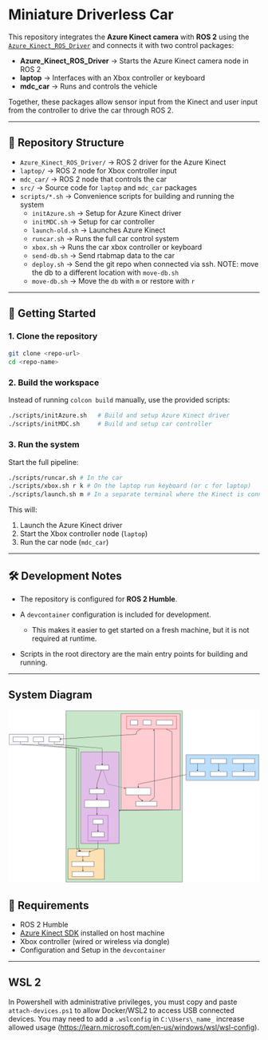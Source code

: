 # Miniature Driverless Car

This repository integrates the **Azure Kinect camera** with **ROS 2** using the [`Azure_Kinect_ROS_Driver`](https://github.com/microsoft/Azure_Kinect_ROS_Driver) and connects it with two control packages:

- **Azure_Kinect_ROS_Driver** → Starts the Azure Kinect camera node in ROS 2  
- **laptop** → Interfaces with an Xbox controller or keyboard
- **mdc_car** → Runs and controls the vehicle  

Together, these packages allow sensor input from the Kinect and user input from the controller to drive the car through ROS 2.

---

## 📂 Repository Structure

- `Azure_Kinect_ROS_Driver/` → ROS 2 driver for the Azure Kinect  
- `laptop/` → ROS 2 node for Xbox controller input  
- `mdc_car/` → ROS 2 node that controls the car  
- `src/` → Source code for `laptop` and `mdc_car` packages  
- `scripts/*.sh` → Convenience scripts for building and running the system  
  - `initAzure.sh` → Setup for Azure Kinect driver  
  - `initMDC.sh` → Setup for car controller  
  - `launch-old.sh` → Launches Azure Kinect
  - `runcar.sh` → Runs the full car control system  
  -  `xbox.sh` → Runs the car xbox controller or keyboard
  - `send-db.sh` → Send rtabmap data to the car
  - `deploy.sh` → Send the git repo when connected via ssh. NOTE: move the db to a different location with `move-db.sh`
  - `move-db.sh` → Move the `db` with `m` or restore with `r`

---

## 🚀 Getting Started

### 1. Clone the repository

```bash
git clone <repo-url>
cd <repo-name>
````

### 2. Build the workspace

Instead of running `colcon build` manually, use the provided scripts:

```bash
./scripts/initAzure.sh   # Build and setup Azure Kinect driver
./scripts/initMDC.sh     # Build and setup car controller
```

### 3. Run the system

Start the full pipeline:

```bash
./scripts/runcar.sh # In the car
./scripts/xbox.sh r k # On the laptop run keyboard (or c for laptop)
./scripts/launch.sh m # In a separate terminal where the Kinect is connected to run mapping (m) or navigation
```

This will:

1. Launch the Azure Kinect driver
2. Start the Xbox controller node (`laptop`)
3. Run the car node (`mdc_car`)

---

## 🛠 Development Notes

* The repository is configured for **ROS 2 Humble**.
* A `devcontainer` configuration is included for development.

  * This makes it easier to get started on a fresh machine, but it is not required at runtime.
* Scripts in the root directory are the main entry points for building and running.

---

## System Diagram
![](./Chart/System%20Flow.svg)

## 📌 Requirements

* ROS 2 Humble
* [Azure Kinect SDK](https://learn.microsoft.com/en-us/azure/kinect-dk/) installed on host machine
* Xbox controller (wired or wireless via dongle)
* Configuration and Setup in the `devcontainer`
---

## WSL 2
In Powershell with administrative privileges, you must copy and paste `attach-devices.ps1` to allow Docker/WSL2 to access USB connected devices. You may need to add a `.wslconfig` in  `C:\Users\_name_` increase allowed usage (https://learn.microsoft.com/en-us/windows/wsl/wsl-config).
